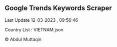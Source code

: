 

## Google Trends Keywords Scraper 
 
Last Update 12-03-2023 , 09:56:46

Country List :
VIETNAM.json



© Abdul Muttaqin 
